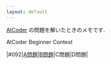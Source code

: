 ```yaml
---
layout: default
---
```

[AtCoder](https://atcoder.jp/) の問題を解いたときのメモです.

AtCoder Beginner Contest

|#092|[A問題](atcoder/abc/092/a.html)|[B問題](atcoder/abc/092/b.html)|C問題|D問題|

